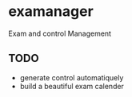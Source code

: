 # examanager
Exam and control Management
## TODO
* generate control automatiquely
* build a beautiful exam calender


